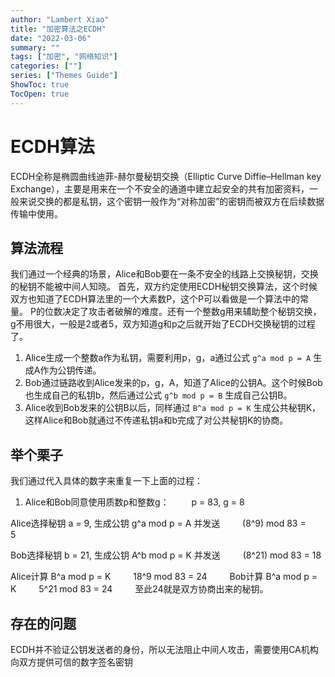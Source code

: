 ```yaml
---
author: "Lambert Xiao"
title: "加密算法之ECDH"
date: "2022-03-06"
summary: ""
tags: ["加密", "网络知识"]
categories: [""]
series: ["Themes Guide"]
ShowToc: true
TocOpen: true
---
```


# ECDH算法

ECDH全称是椭圆曲线迪菲-赫尔曼秘钥交换（Elliptic Curve Diffie–Hellman key Exchange），主要是用来在一个不安全的通道中建立起安全的共有加密资料，一般来说交换的都是私钥，这个密钥一般作为“对称加密”的密钥而被双方在后续数据传输中使用。

## 算法流程

我们通过一个经典的场景，Alice和Bob要在一条不安全的线路上交换秘钥，交换的秘钥不能被中间人知晓。
首先，双方约定使用ECDH秘钥交换算法，这个时候双方也知道了ECDH算法里的一个大素数P，这个P可以看做是一个算法中的常量。
P的位数决定了攻击者破解的难度。还有一个整数g用来辅助整个秘钥交换，g不用很大，一般是2或者5，双方知道g和p之后就开始了ECDH交换秘钥的过程了。

1. Alice生成一个整数a作为私钥，需要利用p，g，a通过公式 `g^a mod p = A` 生成A作为公钥传递。
2. Bob通过链路收到Alice发来的p，g，A，知道了Alice的公钥A。这个时候Bob也生成自己的私钥b，然后通过公式 `g^b mod p = B` 生成自己公钥B。
3. Alice收到Bob发来的公钥B以后，同样通过 `B^a mod p = K` 生成公共秘钥K，这样Alice和Bob就通过不传递私钥a和b完成了对公共秘钥K的协商。

## 举个栗子

我们通过代入具体的数字来重复一下上面的过程：

1. Alice和Bob同意使用质数p和整数g：
   p = 83, g = 8

Alice选择秘钥 a = 9, 生成公钥 g^a mod p = A 并发送
   (8^9) mod 83 = 5  

Bob选择秘钥 b = 21, 生成公钥 A^b mod p = K 并发送
   (8^21) mod 83 = 18

Alice计算 B^a mod p = K
   18^9 mod 83 = 24
  
Bob计算 B^a mod p = K
   5^21 mod 83 = 24
  
至此24就是双方协商出来的秘钥。

## 存在的问题

ECDH并不验证公钥发送者的身份，所以无法阻止中间人攻击，需要使用CA机构向双方提供可信的数字签名密钥
